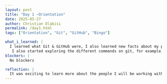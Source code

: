 ```yaml
---
layout: post
title: "Day 1 –Orientation"
date: 2025-05-27
author: Christian Olabisi
permalink: /day1.html
tags: ["Orientation", "Git", "GitHub", "Bingo"]

what_i_learned: |
  I learned what Git & GitHub were, I also learned new facts about my peers. One interesting thing was learning about what a repository is on GitHub and how I can edit and modify it.  
   I also started exploring the different commands on git, for example, what clone does and how two people cant commit changes at the same time. 
blockers: |
  No blockers

reflection: |
  It was exciting to learn more about the people I will be working with during the duration of this program. Also was cool to learn who does and knows what during the bingo game and how github works
---
```

